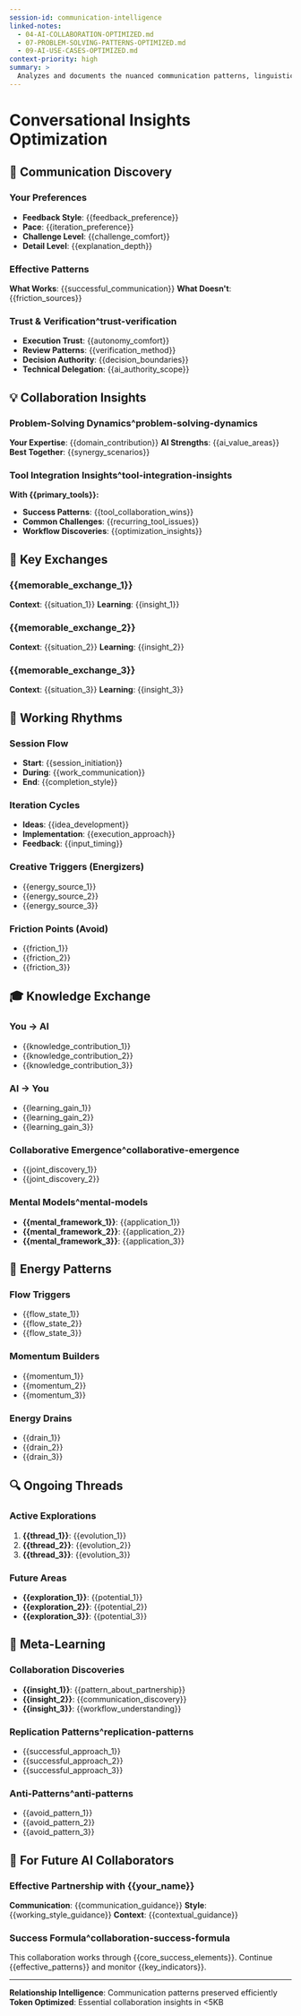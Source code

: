 ```yaml
---
session-id: communication-intelligence
linked-notes:
  - 04-AI-COLLABORATION-OPTIMIZED.md
  - 07-PROBLEM-SOLVING-PATTERNS-OPTIMIZED.md
  - 09-AI-USE-CASES-OPTIMIZED.md
context-priority: high
summary: >
  Analyzes and documents the nuanced communication patterns, linguistic strategies, and collaborative dialogue techniques that enhance the effectiveness of human-AI interaction and knowledge transfer.
---
```


# Conversational Insights Optimization

<!-- AI CUSTOMIZATION TRIGGER: Capture collaboration patterns and relationship dynamics through interview about communication preferences, working style, and effective partnership patterns. -->

## 🤝 **Communication Discovery**

### **Your Preferences**
- **Feedback Style**: {{feedback_preference}}
- **Pace**: {{iteration_preference}}
- **Challenge Level**: {{challenge_comfort}}
- **Detail Level**: {{explanation_depth}}

### **Effective Patterns**
**What Works**: {{successful_communication}}
**What Doesn't**: {{friction_sources}}

### **Trust & Verification**^trust-verification
- **Execution Trust**: {{autonomy_comfort}}
- **Review Patterns**: {{verification_method}}
- **Decision Authority**: {{decision_boundaries}}
- **Technical Delegation**: {{ai_authority_scope}}

## 💡 **Collaboration Insights**

### **Problem-Solving Dynamics**^problem-solving-dynamics
**Your Expertise**: {{domain_contribution}}
**AI Strengths**: {{ai_value_areas}}
**Best Together**: {{synergy_scenarios}}

### **Tool Integration Insights**^tool-integration-insights
**With {{primary_tools}}:**
- **Success Patterns**: {{tool_collaboration_wins}}
- **Common Challenges**: {{recurring_tool_issues}}
- **Workflow Discoveries**: {{optimization_insights}}

## 🌟 **Key Exchanges**

### **{{memorable_exchange_1}}**
**Context**: {{situation_1}}
**Learning**: {{insight_1}}

### **{{memorable_exchange_2}}**
**Context**: {{situation_2}}
**Learning**: {{insight_2}}

### **{{memorable_exchange_3}}**
**Context**: {{situation_3}}
**Learning**: {{insight_3}}

## 🔄 **Working Rhythms**

### **Session Flow**
- **Start**: {{session_initiation}}
- **During**: {{work_communication}}
- **End**: {{completion_style}}

### **Iteration Cycles**
- **Ideas**: {{idea_development}}
- **Implementation**: {{execution_approach}}
- **Feedback**: {{input_timing}}

### **Creative Triggers** (Energizers)
- {{energy_source_1}}
- {{energy_source_2}}
- {{energy_source_3}}

### **Friction Points** (Avoid)
- {{friction_1}}
- {{friction_2}}
- {{friction_3}}

## 🎓 **Knowledge Exchange**

### **You → AI**
- {{knowledge_contribution_1}}
- {{knowledge_contribution_2}}
- {{knowledge_contribution_3}}

### **AI → You**
- {{learning_gain_1}}
- {{learning_gain_2}}
- {{learning_gain_3}}

### **Collaborative Emergence**^collaborative-emergence
- {{joint_discovery_1}}
- {{joint_discovery_2}}

### **Mental Models**^mental-models
- **{{mental_framework_1}}**: {{application_1}}
- **{{mental_framework_2}}**: {{application_2}}
- **{{mental_framework_3}}**: {{application_3}}

## 🔄 **Energy Patterns**

### **Flow Triggers**
- {{flow_state_1}}
- {{flow_state_2}}
- {{flow_state_3}}

### **Momentum Builders**
- {{momentum_1}}
- {{momentum_2}}
- {{momentum_3}}

### **Energy Drains**
- {{drain_1}}
- {{drain_2}}
- {{drain_3}}

## 🔍 **Ongoing Threads**

### **Active Explorations**
1. **{{thread_1}}**: {{evolution_1}}
2. **{{thread_2}}**: {{evolution_2}}
3. **{{thread_3}}**: {{evolution_3}}

### **Future Areas**
- **{{exploration_1}}**: {{potential_1}}
- **{{exploration_2}}**: {{potential_2}}
- **{{exploration_3}}**: {{potential_3}}

## 🎯 **Meta-Learning**

### **Collaboration Discoveries**
- **{{insight_1}}**: {{pattern_about_partnership}}
- **{{insight_2}}**: {{communication_discovery}}
- **{{insight_3}}**: {{workflow_understanding}}

### **Replication Patterns**^replication-patterns
- {{successful_approach_1}}
- {{successful_approach_2}}
- {{successful_approach_3}}

### **Anti-Patterns**^anti-patterns
- {{avoid_pattern_1}}
- {{avoid_pattern_2}}
- {{avoid_pattern_3}}

## 🤝 **For Future AI Collaborators**

### **Effective Partnership with {{your_name}}**
**Communication**: {{communication_guidance}}
**Style**: {{working_style_guidance}}
**Context**: {{contextual_guidance}}

### **Success Formula**^collaboration-success-formula
This collaboration works through {{core_success_elements}}. Continue {{effective_patterns}} and monitor {{key_indicators}}.

---
**Relationship Intelligence**: Communication patterns preserved efficiently
**Token Optimized**: Essential collaboration insights in <5KB